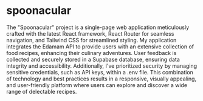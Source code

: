 # spoonacular
The "Spoonacular" project is a single-page web application meticulously crafted with the latest React framework, React Router for seamless navigation, and Tailwind CSS for streamlined styling. My application integrates the Edamam API to provide users with an extensive collection of food recipes, enhancing their culinary adventures. User feedback is collected and securely stored in a Supabase database, ensuring data integrity and accessibility. Additionally, I've prioritized security by managing sensitive credentials, such as API keys, within a .env file. This combination of technology and best practices results in a responsive, visually appealing, and user-friendly platform where users can explore and discover a wide range of delectable recipes.
